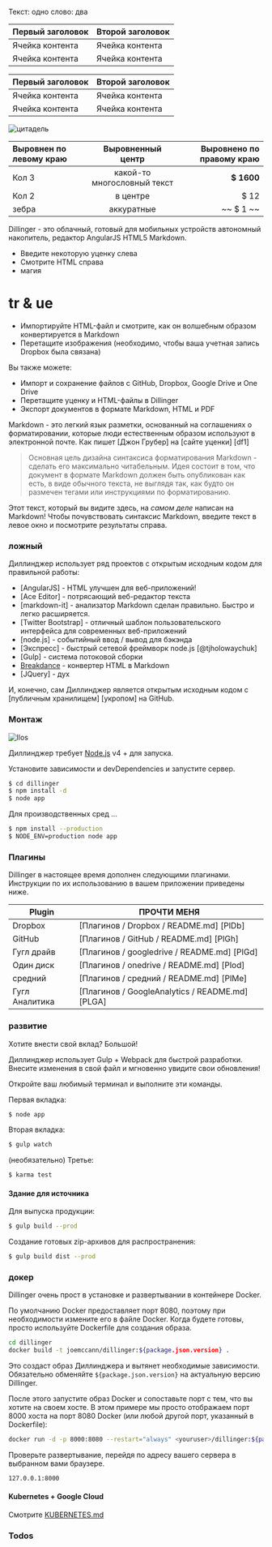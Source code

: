 Текст: одно слово: два

Первый заголовок | Второй заголовок
--- | ---
Ячейка контента | Ячейка контента
Ячейка контента | Ячейка контента

Первый заголовок | Второй заголовок
--- | ---
Ячейка контента | Ячейка контента
Ячейка контента | Ячейка контента

![цитадель](https://vignette.wikia.nocookie.net/masseffect/images/d/d7/MassEffect2Citadel.jpg/revision/latest?cb=20100721191415)

Выровнен по левому краю | Выровненный центр | Выровнено по правому краю
:-- | :-: | --:
Кол 3 | какой-то многословный текст | **$ 1600**
Кол 2 | в центре | $ 12
зебра | аккуратные | ~~ $ 1 ~~

Dillinger - это облачный, готовый для мобильных устройств автономный накопитель, редактор AngularJS HTML5 Markdown.

- Введите некоторую уценку слева
- Смотрите HTML справа
- магия

# tr & ue

- Импортируйте HTML-файл и смотрите, как он волшебным образом конвертируется в Markdown
- Перетащите изображения (необходимо, чтобы ваша учетная запись Dropbox была связана)

Вы также можете:

- Импорт и сохранение файлов с GitHub, Dropbox, Google Drive и One Drive
- Перетащите уценку и HTML-файлы в Dillinger
- Экспорт документов в формате Markdown, HTML и PDF

Markdown - это легкий язык разметки, основанный на соглашениях о форматировании, которые люди естественным образом используют в электронной почте. Как пишет [Джон Грубер] на [сайте уценки] [df1]

> Основная цель дизайна синтаксиса форматирования Markdown - сделать его максимально читабельным. Идея состоит в том, что документ в формате Markdown должен быть опубликован как есть, в виде обычного текста, не выглядя так, как будто он размечен тегами или инструкциями по форматированию.

Этот текст, который вы видите здесь, на *самом деле* написан на Markdown! Чтобы почувствовать синтаксис Markdown, введите текст в левое окно и посмотрите результаты справа.

### ложный

Диллинджер использует ряд проектов с открытым исходным кодом для правильной работы:

- [AngularJS] - HTML улучшен для веб-приложений!
- [Ace Editor] - потрясающий веб-редактор текста
- [markdown-it] - анализатор Markdown сделан правильно. Быстро и легко расширяется.
- [Twitter Bootstrap] - отличный шаблон пользовательского интерфейса для современных веб-приложений
- [node.js] - событийный ввод / вывод для бэкэнда
- [Экспресс] - быстрый сетевой фреймворк node.js [@tjholowaychuk]
- [Gulp] - система потоковой сборки
- [Breakdance](https://breakdance.github.io/breakdance/) - конвертер HTML в Markdown
- [JQuery] - дух

И, конечно, сам Диллинджер является открытым исходным кодом с [публичным хранилищем] [укропом] на GitHub.

### Монтаж

![Ilos](https://lh3.googleusercontent.com/proxy/DDV8a7sLIWurhJtW8Ego9bq-JlwpfFFoR0tkLJQKKYXEXoWHB6ZUP5jGKD2VcYt3z1QVsgcn6L3GoU1ns8m9fvi3U51GzddA70ZUMHgzHvjl4-i7YOJY9cShBPrfjUhMQhxaJ97WFBp612XmjMXVGypfGkiBarN4PWxhiHkiYYNW7HGbtTpOcyt9GQ4Q23C2noxLTWFXZMcQZhRpQA_qzu2n6_H6CPViBnhSHpEl4JZAPaGCSJqgZg)

Диллинджер требует [Node.js](https://nodejs.org/) v4 + для запуска.

Установите зависимости и devDependencies и запустите сервер.

```sh
$ cd dillinger
$ npm install -d
$ node app
```

Для производственных сред ...

```sh
$ npm install --production
$ NODE_ENV=production node app
```

### Плагины

Dillinger в настоящее время дополнен следующими плагинами. Инструкции по их использованию в вашем приложении приведены ниже.

Plugin | ПРОЧТИ МЕНЯ
--- | ---
Dropbox | [Плагинов / Dropbox / README.md] [PlDb]
GitHub | [Плагинов / GitHub / README.md] [PlGh]
Гугл драйв | [Плагинов / googledrive / README.md] [PlGd]
Один диск | [Плагинов / onedrive / README.md] [Plod]
средний | [Плагинов / средний / README.md] [PlMe]
Гугл Аналитика | [Плагинов / GoogleAnalytics / README.md] [PLGA]

### развитие

Хотите внести свой вклад? Большой!

Диллинджер использует Gulp + Webpack для быстрой разработки. Внесите изменения в свой файл и мгновенно увидите свои обновления!

Откройте ваш любимый терминал и выполните эти команды.

Первая вкладка:

```sh
$ node app
```

Вторая вкладка:

```sh
$ gulp watch
```

(необязательно) Третье:

```sh
$ karma test
```

#### Здание для источника

Для выпуска продукции:

```sh
$ gulp build --prod
```

Создание готовых zip-архивов для распространения:

```sh
$ gulp build dist --prod
```

### докер

Dillinger очень прост в установке и развертывании в контейнере Docker.

По умолчанию Docker предоставляет порт 8080, поэтому при необходимости измените его в файле Docker. Когда будете готовы, просто используйте Dockerfile для создания образа.

```sh
cd dillinger
docker build -t joemccann/dillinger:${package.json.version} .
```

Это создаст образ Диллинджера и вытянет необходимые зависимости. Обязательно обменяйте `${package.json.version}` на актуальную версию Dillinger.

После этого запустите образ Docker и сопоставьте порт с тем, что вы хотите на своем хосте. В этом примере мы просто отображаем порт 8000 хоста на порт 8080 Docker (или любой другой порт, указанный в Dockerfile):

```sh
docker run -d -p 8000:8080 --restart="always" <youruser>/dillinger:${package.json.version}
```

Проверьте развертывание, перейдя по адресу вашего сервера в выбранном вами браузере.

```sh
127.0.0.1:8000
```

#### Kubernetes + Google Cloud

Смотрите [KUBERNETES.md](https://github.com/joemccann/dillinger/blob/master/KUBERNETES.md)

### Todos
